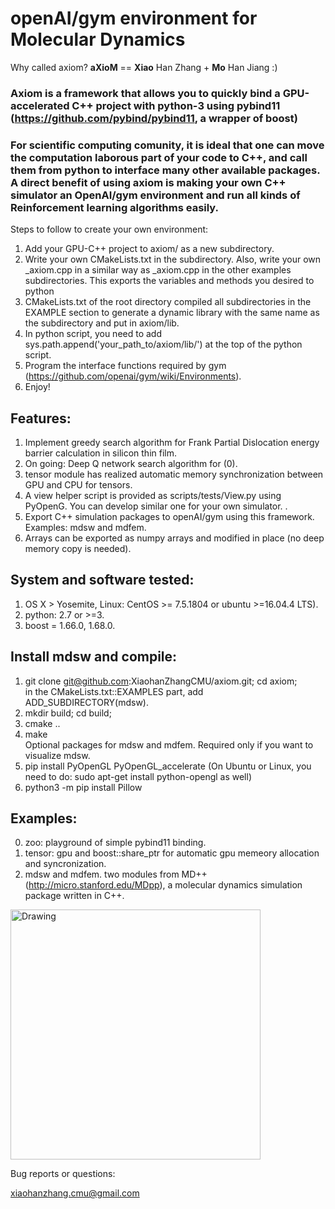 # openAI/gym environment for Molecular Dynamics 

Why called axiom? **aXioM** == **Xiao** Han Zhang + **Mo** Han Jiang :)

### Axiom is a framework that allows you to quickly bind a GPU-accelerated C++ project with python-3 using pybind11 (https://github.com/pybind/pybind11, a wrapper of boost)  

### For scientific computing comunity, it is ideal that one can move the computation laborous part of your code to C++, and call them from python to interface many other available packages. A direct benefit of using axiom is making your own C++ simulator an OpenAI/gym environment and run all kinds of Reinforcement learning algorithms easily.  


Steps to follow to create your own environment:
1) Add your GPU-C++ project to axiom/ as a new subdirectory. 
2) Write your own CMakeLists.txt in the subdirectory. Also, write your own _axiom.cpp in a similar way as _axiom.cpp in the other examples subdirectories. This exports the variables and methods you desired to python  
3) CMakeLists.txt of the root directory compiled all subdirectories in the EXAMPLE section to generate a dynamic library with the same name as the subdirectory and put in axiom/lib.   
4) In python script, you need to add sys.path.append('your_path_to/axiom/lib/') at the top of the python script. 
5) Program the interface functions required by gym (https://github.com/openai/gym/wiki/Environments).
6) Enjoy!

## Features:
1) Implement greedy search algorithm for Frank Partial Dislocation energy barrier calculation in silicon thin film.
2) On going: Deep Q network search algorithm for (0).
3) tensor module has realized automatic memory synchronization between GPU and CPU for tensors.
4) A view helper script is provided as scripts/tests/View.py using PyOpenG. You can develop similar one for your own simulator. .
5) Export C++ simulation packages to openAI/gym using this framework. Examples: mdsw and mdfem.
6) Arrays can be exported as numpy arrays and modified in place (no deep memory copy is needed).

## System and software tested:
1) OS X > Yosemite, Linux: CentOS >= 7.5.1804 or ubuntu >=16.04.4 LTS).
2) python: 2.7 or >=3. 
3) boost = 1.66.0, 1.68.0.

## Install mdsw and compile:

1) git clone git@github.com:XiaohanZhangCMU/axiom.git; cd axiom;   
   in the CMakeLists.txt::EXAMPLES part, add ADD_SUBDIRECTORY(mdsw). 
2) mkdir build; cd build; 
3) cmake ..
4) make  
Optional packages for mdsw and mdfem. Required only if you want to visualize mdsw.   
5) pip install PyOpenGL PyOpenGL_accelerate (On Ubuntu or Linux, you need to do: sudo apt-get install python-opengl as well)
6) python3 -m pip install Pillow   

## Examples:
0) zoo: playground of simple pybind11 binding. 
1) tensor: gpu and boost::share_ptr for automatic gpu memeory allocation and syncronization. 
2) mdsw and mdfem. two modules from MD++ (http://micro.stanford.edu/MDpp), a molecular dynamics simulation package written in C++. 

<img src="animation2.gif" alt="Drawing" style="width: 400px;"/>

Bug reports or questions:

xiaohanzhang.cmu@gmail.com


